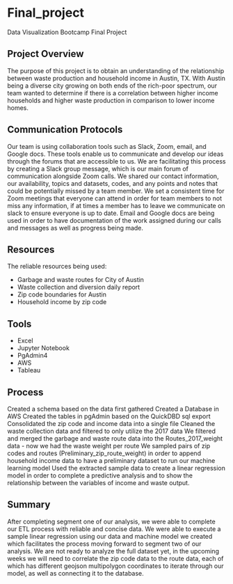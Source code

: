 # Final_project
Data Visualization Bootcamp Final Project

## Project Overview
The purpose of this project is to obtain an understanding of the relationship between waste production and household income in Austin, TX. With Austin being a diverse city  growing on both ends of the rich-poor spectrum, our team wanted to determine if there is a correlation between higher income households and higher waste production in comparison to lower income homes.

## Communication Protocols 
Our team is using collaboration tools such as Slack, Zoom, email, and Google docs. These tools enable us to communicate and develop our ideas through the forums that are accessible to us. We are facilitating this process by creating a Slack group message, which is our main forum of communication alongside Zoom calls. We shared our contact information, our availability, topics and datasets, codes, and any points and notes that could be potentially missed by a team member. We set a consistent time for Zoom meetings that everyone can attend in order for team members to not miss any information, if at times a member has to leave we communicate on slack to ensure everyone is up to date. Email and Google docs are being used in order to have documentation of the work assigned during our calls and messages as well as progress being made. 

## Resources
The reliable resources being used:
- Garbage and waste routes for City of Austin 
- Waste collection and diversion daily report 
- Zip code boundaries for Austin
- Household income by zip code 

## Tools
- Excel
- Jupyter Notebook
- PgAdmin4
- AWS 
- Tableau


## Process

Created a schema based on the data first gathered
Created a Database  in AWS
Created the tables in pgAdmin based on the QuickDBD sql export
Consolidated the zip code and income data into a single file
Cleaned the waste collection data and filtered to only utilize the 2017 data
We filtered and merged the garbage and waste route data into the Routes_2017_weight data - now we had the waste weight per route
We sampled pairs of zip codes and routes (Preliminary_zip_route_weight)  in order to append household income data to have a preliminary dataset to run our machine learning model
Used the extracted sample data to create a linear regression model in order to complete a predictive analysis and to show the relationship between the variables of income and waste output. 

## Summary
After completing segment one of our analysis, we were able to complete our ETL process with reliable and concise data. We were able to execute a sample linear regression using our data and machine model we created which facilitates the process moving forward to segment two of our analysis. 
We are not ready to analyze the full dataset yet, in the upcoming weeks we will need to correlate the zip code data to the route data, each of which has different geojson multipolygon coordinates to iterate through our model, as well as connecting it to the database.
 
